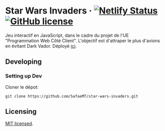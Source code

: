 # Star Wars Invaders &middot; [![Netlify Status](https://api.netlify.com/api/v1/badges/0cd3f046-d008-4fac-8dc1-67cb1cea80ef/deploy-status)](https://app.netlify.com/sites/safaemt-star-wars-invaders/deploys) [![GitHub license](https://img.shields.io/badge/license-MIT-blue.svg?style=flat-square)](LICENSE)

Jeu interactif en JavaScript, dans le cadre du projet de l'UE "Programmation Web Côté Client". L'objectif est d'attraper le plus d'avions en évitant Dark Vador. Déployé [ici](https://safaemt-star-wars-invaders.netlify.app/).

## Developing

### Setting up Dev

Cloner le dépot:

```shell
git clone https://github.com/SafaeMT/star-wars-invaders.git
```

## Licensing

[MIT licensed](LICENSE).
